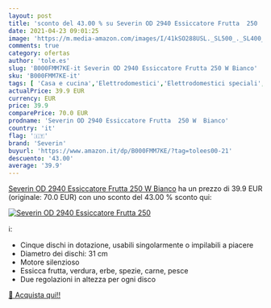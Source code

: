 ```yaml
---
layout: post
title: 'sconto del 43.00 % su Severin OD 2940 Essiccatore Frutta  250   '
date: 2021-04-23 09:01:25
image: 'https://m.media-amazon.com/images/I/41kSO288USL._SL500_._SL400_.jpg'
comments: true
category: ofertas
author: 'tole.es'
slug: 'B000FMM7KE-it Severin OD 2940 Essiccatore Frutta 250 W Bianco'
sku: 'B000FMM7KE-it'
tags: [ 'Casa e cucina','Elettrodomestici','Elettrodomestici speciali','Essiccatori per alimenti','severin', ]
actualPrice: 39.9 EUR
currency: EUR
price: 39.9
comparePrice: 70.0 EUR
prodname: 'Severin OD 2940 Essiccatore Frutta  250 W  Bianco'
country: 'it'
flag: '🇮🇹'
brand: 'Severin'
buyurl: 'https://www.amazon.it/dp/B000FMM7KE/?tag=tolees00-21'
descuento: '43.00'
average: '39.9'
---
```


[Severin OD 2940 Essiccatore Frutta  250 W  Bianco](https://www.amazon.it/dp/B000FMM7KE/?tag=tolees00-21) ha un prezzo di 39.9 EUR (originale: 70.0 EUR) con uno sconto del 43.00 % sconto qui:

[![Severin OD 2940 Essiccatore Frutta  250 ](https://m.media-amazon.com/images/I/41kSO288USL._SL500_._SL400_.jpg)](https://www.amazon.it/dp/B000FMM7KE/?tag=tolees00-21)

ℹ️:

- Cinque dischi in dotazione, usabili singolarmente o impilabili a piacere
- Diametro dei dischi: 31 cm
- Motore silenzioso
- Essicca frutta, verdura, erbe, spezie, carne, pesce
- Due regolazioni in altezza per ogni disco

[🛒 Acquista qui!!](https://www.amazon.it/dp/B000FMM7KE/?tag=tolees00-21)
